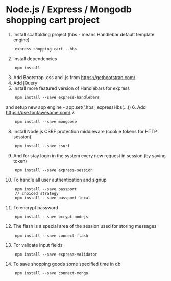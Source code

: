 # Node.js / Express / Mongodb shopping cart project

1. Install scaffolding project (hbs - means Handlebar default template engine)
```
    express shopping-cart --hbs
```
2. Install dependencies
```
    npm install
```
3. Add Bootstrap .css and .js from https://getbootstrap.com/
4. Add jQuery
5. Install more featured version of Handlebars for express
```
    npm install --save express-handlebars
```
and setup new app engine - app.set('.hbs', expressHbs(...))
6. Add https://use.fontawesome.com/
7.
```
    npm install --save mongoose
```
8. Install Node.js CSRF protection middleware
(cookie tokens for HTTP session).
```
    npm install --save csurf
```
9. And for stay login in the system every new request in session (by saving token)
```
    npm install --save express-session
```
10. To handle all user authentication and signup
```
    npm install --save passport
    // choiced strategy
    npm install --save passport-local
```
11. To encrypt password
```
    npm install --save bcrypt-nodejs
```
12. The flash is a special area of the session used for storing messages
```
    npm install --save connect-flash
```
13. For validate input fields
```
    npm install --save express-validator
```
14. To save shopping goods some specified time in db
```
    npm install --save connect-mongo
```